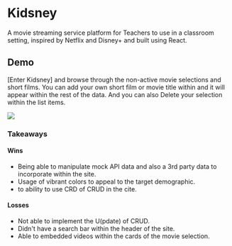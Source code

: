 # Kidsney 

A movie streaming service platform for Teachers to use in a classroom setting, inspired by Netflix and Disney+ and built using React.

## Demo 

[Enter Kidsney] and browse through the non-active movie selections and short films. You can add your own short film or movie title within and it will appear within the rest of the data. And you can also Delete your selection within the list items.

![](https://media.giphy.com/media/WOkXQM5tHOs51RSEft/giphy.gif)

### Takeaways
#### Wins
+ Being able to manipulate mock API data and also a 3rd party data to incorporate within the site.
+ Usage of vibrant colors to appeal to the target demographic.
+ to ability to use CRD of CRUD in the cite.

#### Losses
- Not able to implement the U(pdate) of CRUD.
- Didn't have a search bar within the header of the site.
- Able to embedded videos within the cards of the movie selection.  


